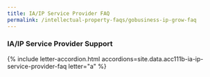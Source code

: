 ```yaml
---
title: IA/IP Service Provider FAQ
permalink: /intellectual-property-faqs/gobusiness-ip-grow-faq
---
```


### IA/IP Service Provider Support

{% include letter-accordion.html accordions=site.data.acc111b-ia-ip-service-provider-faq letter="a" %}
